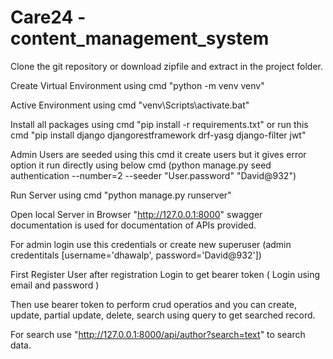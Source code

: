 # Care24 - content_management_system

Clone the git repository or download zipfile and extract in the project folder.

Create Virtual Environment using cmd "python -m venv venv"

Active Environment using cmd "venv\Scripts\activate.bat"

Install all packages using cmd "pip install -r requirements.txt" or run this cmd "pip install django djangorestframework drf-yasg django-filter jwt"

Admin Users are seeded using this cmd it create users but it gives error option it run directly using below cmd (python manage.py seed authentication --number=2 --seeder "User.password" "David@932")

Run Server using cmd "python manage.py runserver"

Open local Server in Browser "http://127.0.0.1:8000" swagger documentation is used for documentation of APIs provided.

For admin login use this credentials or create new superuser (admin credentitals [username='dhawalp', password='David@932'])

First Register User after registration Login to get bearer token ( Login using email and password )

Then use bearer token to perform crud operatios and you can create, update, partial update, delete, search using query to get searched record.

For search use "http://127.0.0.1:8000/api/author?search=text" to search data.
